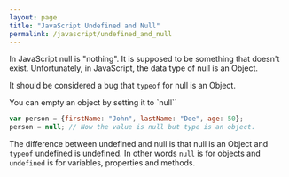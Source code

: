 ```yaml
---
layout: page
title: "JavaScript Undefined and Null"
permalink: /javascript/undefined_and_null
---
```


In JavaScript null is "nothing".  It is supposed to be something that doesn't exist.  Unfortunately, in JavaScript, the data type of null is an Object.

It should be considered a bug that `typeof` for null is an Object.

You can empty an object by setting it to `null``

```javascript
var person = {firstName: "John", lastName: "Doe", age: 50};
person = null; // Now the value is null but type is an object.
```

The difference between undefined and null is that null is an Object and `typeof` undefined is undefined.  In other words `null` is for objects and `undefined` is for variables, properties and methods.